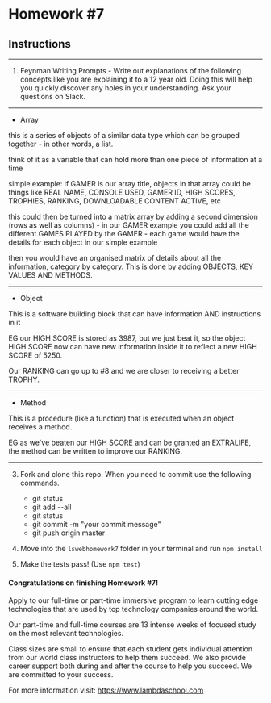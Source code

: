 # Homework #7

## Instructions
---
1. Feynman Writing Prompts - Write out explanations of the following concepts like you are explaining it to a 12 year old.  Doing this will help you quickly discover any holes in your understanding.  Ask your questions on Slack.


---

* Array

this is a series of objects of a similar data type which can be grouped together - in other words, a list.

think of it as a variable that can hold more than one piece of information at a time

simple example: if GAMER is our array title, objects in that array could be things like REAL NAME, CONSOLE USED, GAMER ID, HIGH SCORES, TROPHIES, RANKING, DOWNLOADABLE CONTENT ACTIVE, etc

this could then be turned into a matrix array by adding a second dimension (rows as well as columns) - in our GAMER example you could add all the different GAMES PLAYED by the GAMER - each game would have the details for each object in our simple example

then you would have an organised matrix of details about all the information, category by category. This is done by adding OBJECTS, KEY VALUES AND METHODS. 

---

* Object

This is a software building block that can have information AND instructions in it

EG our HIGH SCORE is stored as 3987, but we just beat it, so the object HIGH SCORE now can have new information inside it to reflect a new HIGH SCORE of 5250. 

Our RANKING can go up to #8 and we are closer to receiving a better TROPHY.

---

* Method

This is a procedure (like a function) that is executed when an object receives a method. 

EG as we've beaten our HIGH SCORE and can be granted an EXTRALIFE, the method can be written to improve our RANKING.

---


3. Fork and clone this repo.  When you need to commit use the following commands.
		
	* git status
	* git add --all
	* git status
	* git commit -m "your commit message"
	* git push origin master


4. Move into the `lswebhomework7` folder in your terminal and run `npm install` 


4. Make the tests pass! (Use `npm test`)




#### Congratulations on finishing Homework #7!
Apply to our full-time or part-time immersive program to learn cutting edge technologies that are used by top technology companies around the world.

Our part-time and full-time courses are 13 intense weeks of focused study on the most relevant technologies.  

Class sizes are small to ensure that each student gets individual attention from our world class instructors to help them succeed.  We also provide career support both during and after the course to help you succeed.  We are committed to your success.

For more information visit: https://www.lambdaschool.com
